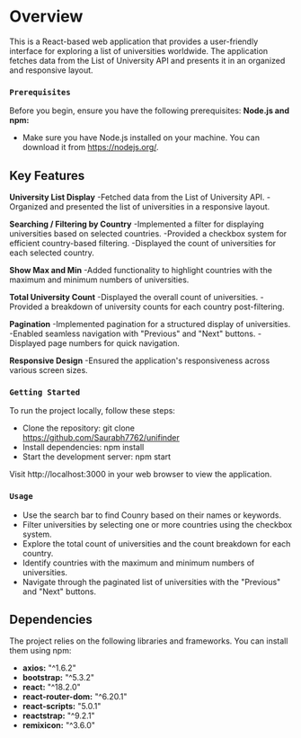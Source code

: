 # Overview

This is a React-based web application that provides a user-friendly interface for exploring a list of universities worldwide. The application fetches data from the List of University API and presents it in an organized and responsive layout.


### `Prerequisites`

Before you begin, ensure you have the following prerequisites:
**Node.js and npm:**
- Make sure you have Node.js installed on your machine. You can download it from https://nodejs.org/.

## Key Features

**University List Display**
-Fetched data from the List of University API.
-Organized and presented the list of universities in a responsive layout.

**Searching / Filtering by Country**
-Implemented a filter for displaying universities based on selected countries.
-Provided a checkbox system for efficient country-based filtering.
-Displayed the count of universities for each selected country.

**Show Max and Min**
-Added functionality to highlight countries with the maximum and minimum numbers of universities.

**Total University Count**
-Displayed the overall count of universities.
-Provided a breakdown of university counts for each country post-filtering.

**Pagination**
-Implemented pagination for a structured display of universities.
-Enabled seamless navigation with "Previous" and "Next" buttons.
-Displayed page numbers for quick navigation.

**Responsive Design**
-Ensured the application's responsiveness across various screen sizes.



### `Getting Started`

To run the project locally, follow these steps:
- Clone the repository: git clone https://github.com/Saurabh7762/unifinder
- Install dependencies: npm install
- Start the development server: npm start

Visit http://localhost:3000 in your web browser to view the application.

### `Usage`

- Use the search bar to find Counry based on their names or keywords.
- Filter universities by selecting one or more countries using the checkbox system.
- Explore the total count of universities and the count breakdown for each country.
- Identify countries with the maximum and minimum numbers of universities.
- Navigate through the paginated list of universities with the "Previous" and "Next" buttons.

## Dependencies

The project relies on the following libraries and frameworks. You can install them using npm:

- **axios:** "^1.6.2"
- **bootstrap:** "^5.3.2"
- **react:** "^18.2.0"
- **react-router-dom:** "^6.20.1"
- **react-scripts:** "5.0.1"
- **reactstrap:** "^9.2.1"
- **remixicon:** "^3.6.0"